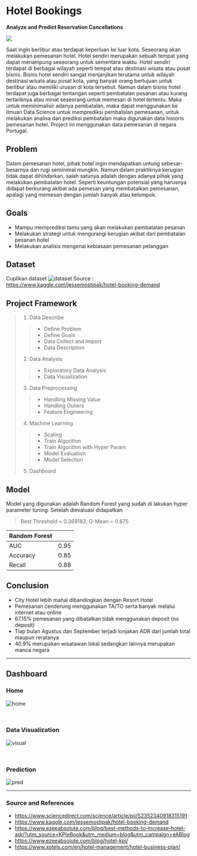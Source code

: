# Hotel Bookings
**Analyze and Predict Reservation Cancellations**

![](https://media-cdn.tripadvisor.com/media/photo-o/04/ca/14/23/epic-sana-algarve-hotel.jpg)

Saat ingin berlibur atau terdapat keperluan ke luar kota. Seseorang akan melakukan pemesanan hotel. Hotel sendiri merupakan sebuah tempat yang dapat menampung seseorang untuk sementara waktu. Hotel sendiri terdapat di berbagai wilayah seperti tempat atau destinasi wisata atau pusat bisnis.    Bisnis hotel sendiri sangat menjanjikan terutama untuk wilayah destinasi wisata atau pusat kota, yang 
banyak orang bertujuan untuk berlibur atau memiliki urusan di kota tersebut. Namun dalam bisnis hotel terdapat 
juga berbagai tentangan seperti pembatalan pesanan atau kurang tertariknya atau minat seseorang untuk memesan di hotel tertentu.
Maka untuk meminimalisir adanya pembatalan, maka dapat menggunakan ke ilmuan Data Science untuk memprediksi pembatalan pemesanan,
untuk melakukan analisa dan prediksi pembatalan maka digunakan data historis pemesanan hotel. Project ini menggunakan data pemesanan
di negara Portugal.
<br>

## Problem
Dalam pemesanan hotel, pihak hotel ingin mendapatkan untung sebesar-besarnya dan rugi 
seminimal mungkin. Namun dalam praktiknya kerugian tidak dapat dihindarkan, salah satunya 
adalah dengan adanya pihak yang melakukan pembatalan hotel. Seperti keuntungan potensial yang 
harusnya didapat berkurang akibat ada pemesan yang membatalkan pemesanan, apalagi yang memesan dengan 
jumlah banyak atau kelompok.

## Goals
- Mampu memprediksi tamu yang akan melakukan pembatalan pesanan
- Melakukan strategi untuk mengurangi kerugian akibat dari pembatalan pesanan hotel
- Melakukan analisis mengenai kebiasaan pemesanan pelanggan

## Dataset
Cuplikan dataset
![dataset](https://i.ibb.co/RD7ZtZP/dataset.jpg)
Source : https://www.kaggle.com/jessemostipak/hotel-booking-demand

## Project Framework
> 1. Data Describe
>> - Define Problem
>> - Define Goals
>> - Data Collect and Import
>> - Data Description
> 2. Data Analysis
>> - Exploratory Data Analysis
>> - Data Visualization
> 3. Data Preprocessing
>> - Handling Missing Value
>> - Handling Ouliers
>> - Feature Engineering
> 4. Machine Learning
>> - Scaling
>> - Train Algorithm
>> - Train Algorithm with Hyper Param
>> - Model Evaluation
>> - Model Selection
> 5. Dashboard

## Model
Model yang digunakan adalah Random Forest yang sudah di lakukan hyper parameter tuning. Setelah dievaluasi didapatkan
> Best Threshold = 0.369182, G-Mean = 0.875

| Random Forest |  |
| --- | --- |
| AUC | 0.95 |
| Accuracy | 0.85 |
| Recall | 0.88 |

## Conclusion
- City Hotel lebih mahal dibandingkan dengan Resort Hotel
- Pemesanan cenderung menggunakan TA/TO serta banyak melalui internet atau online
- 67.15% pemesanan yang dibatalkan tidak menggunakan deposit (no deposit)
- Tiap bulan Agustus dan September terjadi lonjakan ADR dari jumlah total maupun reratanya
- 40.9% merupakan wisatawan lokal sedangkan lainnya merupakan manca negara
<hr>

## Dashboard

### Home
![home](https://i.ibb.co/kxQCJL5/home.jpg)

<br>

### Data Visualization
![visual](https://i.ibb.co/vP0MSdT/visual.jpg)

<br>

### Prediction
![pred](https://i.ibb.co/xGkKfWg/pred.jpg)

<hr>

### Source and References
- https://www.sciencedirect.com/science/article/pii/S2352340918315191
- https://www.kaggle.com/jessemostipak/hotel-booking-demand
- https://www.ezeeabsolute.com/blog/best-methods-to-increase-hotel-adr/?utm_source=KPIeBook&utm_medium=blog&utm_campaign=eABlog
- https://www.ezeeabsolute.com/blog/hotel-kpi/
- https://www.xotels.com/en/hotel-management/hotel-business-plan/


